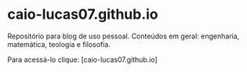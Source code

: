 # caio-lucas07.github.io
Repositório para blog de uso pessoal. Conteúdos em geral: engenharia, matemática, teologia e filosofia. <br>

Para acessá-lo clique: [caio-lucas07.github.io]

